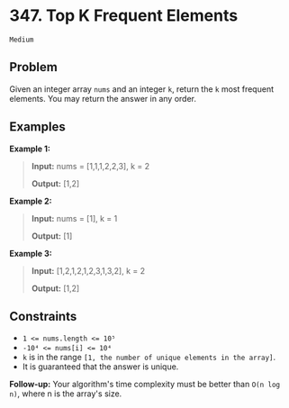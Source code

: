 # 347. Top K Frequent Elements

`Medium`

## Problem

Given an integer array `nums` and an integer `k`, return the `k` most frequent elements. You may return the answer in any order.
 
## Examples

**Example 1:**

> **Input:** nums = [1,1,1,2,2,3], k = 2
>
> **Output:** [1,2]

**Example 2:**

> **Input:** nums = [1], k = 1
>
> **Output:** [1]

**Example 3:**

> **Input:** [1,2,1,2,1,2,3,1,3,2], k = 2
>
> **Output:** [1,2]

## Constraints

- `1 <= nums.length <= 10⁵`
- `-10⁴ <= nums[i] <= 10⁴`
- `k` is in the range `[1, the number of unique elements in the array]`.
- It is guaranteed that the answer is unique.

**Follow-up:** Your algorithm's time complexity must be better than `O(n log n)`, where n is the array's size.